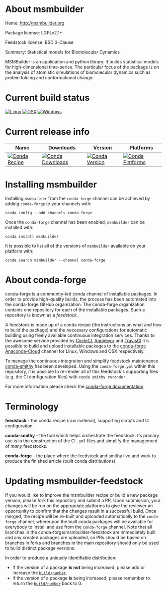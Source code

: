 About msmbuilder
================

Home: http://msmbuilder.org

Package license: LGPLv2.1+

Feedstock license: BSD 3-Clause

Summary: Statistical models for Biomolecular Dynamics

MSMBuilder is an application and python library. It builds statistical
models for high-dimensional time-series. The particular focus of the
package is on the analysis of atomistic simulations of biomolecular
dynamics such as protein folding and conformational change.


Current build status
====================

[![Linux](https://img.shields.io/circleci/project/github/conda-forge/msmbuilder-feedstock/master.svg?label=Linux)](https://circleci.com/gh/conda-forge/msmbuilder-feedstock)
[![OSX](https://img.shields.io/travis/conda-forge/msmbuilder-feedstock/master.svg?label=macOS)](https://travis-ci.org/conda-forge/msmbuilder-feedstock)
[![Windows](https://img.shields.io/appveyor/ci/conda-forge/msmbuilder-feedstock/master.svg?label=Windows)](https://ci.appveyor.com/project/conda-forge/msmbuilder-feedstock/branch/master)

Current release info
====================

| Name | Downloads | Version | Platforms |
| --- | --- | --- | --- |
| [![Conda Recipe](https://img.shields.io/badge/recipe-msmbuilder-green.svg)](https://anaconda.org/conda-forge/msmbuilder) | [![Conda Downloads](https://img.shields.io/conda/dn/conda-forge/msmbuilder.svg)](https://anaconda.org/conda-forge/msmbuilder) | [![Conda Version](https://img.shields.io/conda/vn/conda-forge/msmbuilder.svg)](https://anaconda.org/conda-forge/msmbuilder) | [![Conda Platforms](https://img.shields.io/conda/pn/conda-forge/msmbuilder.svg)](https://anaconda.org/conda-forge/msmbuilder) |

Installing msmbuilder
=====================

Installing `msmbuilder` from the `conda-forge` channel can be achieved by adding `conda-forge` to your channels with:

```
conda config --add channels conda-forge
```

Once the `conda-forge` channel has been enabled, `msmbuilder` can be installed with:

```
conda install msmbuilder
```

It is possible to list all of the versions of `msmbuilder` available on your platform with:

```
conda search msmbuilder --channel conda-forge
```


About conda-forge
=================

conda-forge is a community-led conda channel of installable packages.
In order to provide high-quality builds, the process has been automated into the
conda-forge GitHub organization. The conda-forge organization contains one repository
for each of the installable packages. Such a repository is known as a *feedstock*.

A feedstock is made up of a conda recipe (the instructions on what and how to build
the package) and the necessary configurations for automatic building using freely
available continuous integration services. Thanks to the awesome service provided by
[CircleCI](https://circleci.com/), [AppVeyor](https://www.appveyor.com/)
and [TravisCI](https://travis-ci.org/) it is possible to build and upload installable
packages to the [conda-forge](https://anaconda.org/conda-forge)
[Anaconda-Cloud](https://anaconda.org/) channel for Linux, Windows and OSX respectively.

To manage the continuous integration and simplify feedstock maintenance
[conda-smithy](https://github.com/conda-forge/conda-smithy) has been developed.
Using the ``conda-forge.yml`` within this repository, it is possible to re-render all of
this feedstock's supporting files (e.g. the CI configuration files) with ``conda smithy rerender``.

For more information please check the [conda-forge documentation](https://conda-forge.org/docs/).

Terminology
===========

**feedstock** - the conda recipe (raw material), supporting scripts and CI configuration.

**conda-smithy** - the tool which helps orchestrate the feedstock.
                   Its primary use is in the construction of the CI ``.yml`` files
                   and simplify the management of *many* feedstocks.

**conda-forge** - the place where the feedstock and smithy live and work to
                  produce the finished article (built conda distributions)


Updating msmbuilder-feedstock
=============================

If you would like to improve the msmbuilder recipe or build a new
package version, please fork this repository and submit a PR. Upon submission,
your changes will be run on the appropriate platforms to give the reviewer an
opportunity to confirm that the changes result in a successful build. Once
merged, the recipe will be re-built and uploaded automatically to the
`conda-forge` channel, whereupon the built conda packages will be available for
everybody to install and use from the `conda-forge` channel.
Note that all branches in the conda-forge/msmbuilder-feedstock are
immediately built and any created packages are uploaded, so PRs should be based
on branches in forks and branches in the main repository should only be used to
build distinct package versions.

In order to produce a uniquely identifiable distribution:
 * If the version of a package **is not** being increased, please add or increase
   the [``build/number``](https://conda.io/docs/user-guide/tasks/build-packages/define-metadata.html#build-number-and-string).
 * If the version of a package **is** being increased, please remember to return
   the [``build/number``](https://conda.io/docs/user-guide/tasks/build-packages/define-metadata.html#build-number-and-string)
   back to 0.
